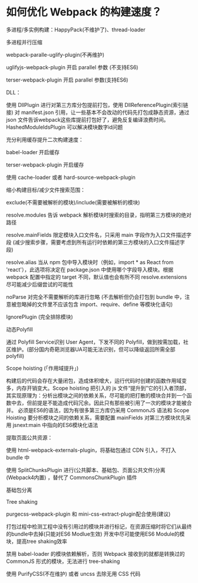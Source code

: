 # 如何优化 Webpack 的构建速度？
多进程/多实例构建：HappyPack(不维护了)、thread-loader

多进程并行压缩

webpack-paralle-uglify-plugin(不再维护)

uglifyjs-webpack-plugin 开启 parallel 参数 (不支持ES6)

terser-webpack-plugin 开启 parallel 参数(支持ES6)

DLL：

使用 DllPlugin 进行对第三方库分包提前打包，使用 DllReferencePlugin(索引链接) 对 manifest.json 引用，让一些基本不会改动的代码先打包成静态资源，通过 json 文件告诉webpack这些库提前打包好了，避免反复编译浪费时间。
HashedModuleIdsPlugin 可以解决模块数字id问题

充分利用缓存提升二次构建速度：

babel-loader 开启缓存

terser-webpack-plugin 开启缓存

使用 cache-loader 或者 hard-source-webpack-plugin

缩小构建目标/减少文件搜索范围：

exclude(不需要被解析的模块)/include(需要被解析的模块)

resolve.modules 告诉 webpack 解析模块时搜索的目录，指明第三方模块的绝对路径

resolve.mainFields 限定模块入口文件名，只采用 main 字段作为入口文件描述字段 (减少搜索步骤，需要考虑到所有运行时依赖的第三方模块的入口文件描述字段)

resolve.alias 当从 npm 包中导入模块时（例如，import * as React from 'react'），此选项将决定在 package.json 中使用哪个字段导入模块。根据 webpack 配置中指定的 target 不同，默认值也会有所不同
resolve.extensions 尽可能减少后缀尝试的可能性

noParse 对完全不需要解析的库进行忽略 (不去解析但仍会打包到 bundle 中，注意被忽略掉的文件里不应该包含 import、require、define 等模块化语句)

IgnorePlugin (完全排除模块)

动态Polyfill

通过 Polyfill Service识别 User Agent，下发不同的 Polyfill，做到按需加载，社区维护。(部分国内奇葩浏览器UA可能无法识别，但可以降级返回所需全部polyfill)

Scope hoisting (「作用域提升」)

构建后的代码会存在大量闭包，造成体积增大，运行代码时创建的函数作用域变多，内存开销变大。Scope hoisting 把引入的 js 文件“提升到”它的引入者顶部，其实现原理为：分析出模块之间的依赖关系，尽可能的把打散的模块合并到一个函数中去，但前提是不能造成代码冗余。因此只有那些被引用了一次的模块才能被合并。
必须是ES6的语法，因为有很多第三方库仍采用 CommonJS 语法和 Scope Hoisting 要分析模块之间的依赖关系，需要配置 mainFields 对第三方模块优先采用 jsnext:main 中指向的ES6模块化语法

提取页面公共资源：

使用 html-webpack-externals-plugin，将基础包通过 CDN 引入，不打入 bundle 中

使用 SplitChunksPlugin 进行(公共脚本、基础包、页面公共文件)分离(Webpack4内置) ，替代了 CommonsChunkPlugin 插件

基础包分离

Tree shaking

purgecss-webpack-plugin 和 mini-css-extract-plugin配合使用(建议)

打包过程中检测工程中没有引用过的模块并进行标记，在资源压缩时将它们从最终的bundle中去掉(只能对ES6 Modlue生效) 开发中尽可能使用ES6 Module的模块，提高tree shaking效率

禁用 babel-loader 的模块依赖解析，否则 Webpack 接收到的就都是转换过的 CommonJS 形式的模块，无法进行 tree-shaking

使用 PurifyCSS(不在维护) 或者 uncss 去除无用 CSS 代码
